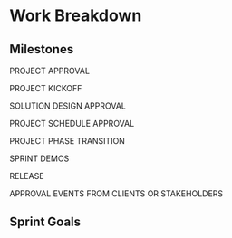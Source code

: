 # Work Breakdown

## Milestones

PROJECT APPROVAL

PROJECT KICKOFF

SOLUTION DESIGN APPROVAL

PROJECT SCHEDULE APPROVAL

PROJECT PHASE TRANSITION

SPRINT DEMOS

RELEASE

APPROVAL EVENTS FROM CLIENTS OR STAKEHOLDERS

## Sprint Goals

